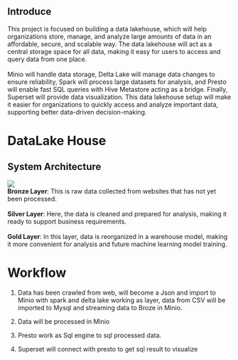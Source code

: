 <h2>Introduce</h2>
This project is focused on building a data lakehouse, which will help organizations store, manage, and analyze large amounts of data in an affordable, secure, and scalable way. The data lakehouse will act as a central storage space for all data, making it easy for users to access and query data from one place.</br>
</br>
Minio will handle data storage, Delta Lake will manage data changes to ensure reliability, Spark will process large datasets for analysis, and Presto will enable fast SQL queries with Hive Metastore acting as a bridge. Finally, Superset will provide data visualization. This data lakehouse setup will make it easier for organizations to quickly access and analyze important data, supporting better data-driven decision-making.

<h1>DataLake House</h1>

<h2>System Architecture</h2>
<img src="https://github.com/user-attachments/assets/8abeb6ec-8cc7-421e-8e8c-24fdccab0d45"/>
</br>
<B>Bronze Layer</B>: This is raw data collected from websites that has not yet been processed.</br>
</br>
<B>Silver Layer</B>: Here, the data is cleaned and prepared for analysis, making it ready to support business requirements.</br>
</br>
<B>Gold Layer</B>: In this layer, data is reorganized in a warehouse model, making it more convenient for analysis and future machine learning model training.</br>

<h1>Workflow</h1>

1. Data has been crawled from web, will become a Json and import to Minio with spark and delta lake working as layer, data from CSV will be imported to Mysql and streaming data to Broze in Minio.

2. Data will be processed in Minio

3. Presto work as Sql engine to sql processed data.

4. Superset will connect with presto to get sql result to visualize  
 
